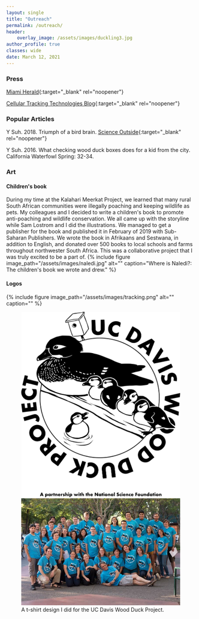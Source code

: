 ```yaml
---
layout: single
title: "Outreach"
permalink: /outreach/
header:
    overlay_image: /assets/images/duckling3.jpg
author_profile: true
classes: wide
date: March 12, 2021
---
```


### Press
[Miami Herald](https://www.miamiherald.com/article242403911.html?fbclid=IwAR37qXc1M76xhauY6YrNiH5PFgW5hXm5YATFzjQ9LlrF42nEFtLhlnIgVUQ){:target="_blank" rel="noopener"} 

[Cellular Tracking Technologies Blog](https://celltracktech.com/a-long-term-research-project-gets-a-telemetry-upgrade/){:target="_blank" rel="noopener"} 

### Popular Articles
Y Suh. 2018. Triumph of a bird brain. [Science Outside](https://scienceoutside.com/portfolio/triumph-of-a-bird-brain/){:target="_blank" rel="noopener"} 

Y Suh. 2016. What checking wood duck boxes does for a kid from the city. California Waterfowl Spring: 32-34.

### Art 
#### Children's book
During my time at the Kalahari Meerkat Project, we learned that many rural South African communities were illegally poaching and keeping wildlife as pets. My colleagues and I decided to write a children's book to promote anti-poaching and wildlife conservation. We all came up with the storyline while Sam Lostrom and I did the illustrations. We managed to get a publisher for the book and published it in February of 2019 with Sub-Saharan Publishers. We wrote the book in Afrikaans and Sestwana, in addition to English, and donated over 500 books to local schools and farms throughout northwester South Africa. This was a collaborative project that I was truly excited to be a part of. 
{% include figure image_path="/assets/images/naledi.jpg" alt="" caption="Where is Naledi?: The children's book we wrote and drew." %}

#### Logos
{% include figure image_path="/assets/images/tracking.png" alt="" caption="" %}

<figure class="half">
    <a href="/assets/images/woodducklogo1.png"><img src="/assets/images/woodducklogo1.png"></a>
    <a href="/assets/images/eadielab.jpg"><img src="/assets/images/eadielab.jpg"></a>
    <figcaption>A t-shirt design I did for the UC Davis Wood Duck Project.</figcaption>
</figure>
